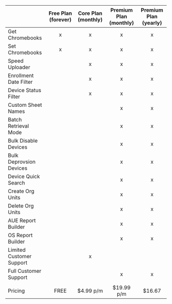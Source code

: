 |                           | Free Plan (forever) | Core Plan (monthly) |  Premium Plan (monthly) | Premium Plan (yearly) |
|---------------------------|:-------------------:|:-------------------:|:-----------------------:|:---------------------:|
| Get Chromebooks           |          x          |          x          |            x            |           x           |
| Set Chromebooks           |          x          |          x          |            x            |           x           |
| Speed Uploader            |                     |          x          |            x            |           x           |
| Enrollment Date Filter    |                     |          x          |            x            |           x           |
| Device Status Filter      |                     |          x          |            x            |           x           |
| Custom Sheet Names        |                     |                     |            x            |           x           |
| Batch Retrieval Mode      |                     |                     |            x            |           x           |
| Bulk Disable Devices      |                     |                     |            x            |           x           |
| Bulk Deprovsion Devices   |                     |                     |            x            |           x           |
| Device Quick Search       |                     |                     |            x            |           x           |
| Create Org Units          |                     |                     |            x            |           x           |
| Delete Org Units          |                     |                     |            x            |           x           |
| AUE Report Builder        |                     |                     |            x            |           x           |
| OS Report Builder         |                     |                     |            x            |           x           |
| Limited Customer Support  |                     |          x          |                         |                       |
| Full Customer Support     |                     |                     |            x            |           x           |
|                           |                     |                     |                         |                       |
| Pricing                   |         FREE        |      $4.99 p/m      |        $19.99 p/m       |         $16.67        |